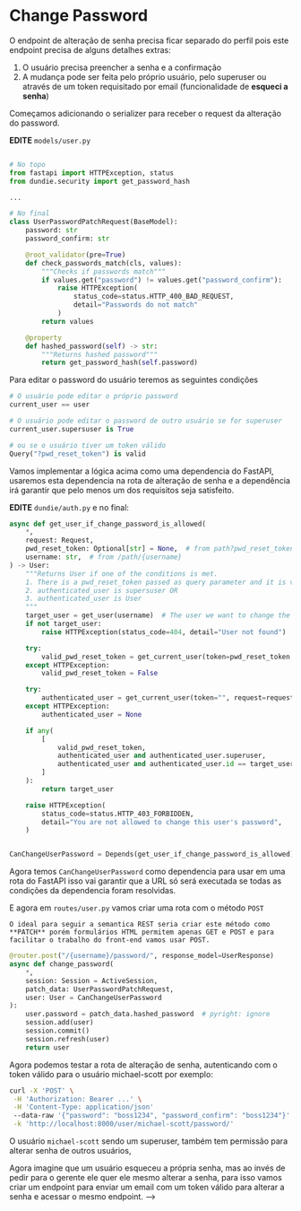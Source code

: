 # Change Password

O endpoint de alteração de senha precisa ficar separado do perfil pois este endpoint precisa de alguns detalhes extras:

01. O usuário precisa preencher a senha e a confirmação
00. A mudança pode ser feita pelo próprio usuário, pelo superuser ou através de um token requisitado por email (funcionalidade de **esqueci a senha**)

Começamos adicionando o serializer para receber o request da alteração do password.

**EDITE** `models/user.py`
```python

# No topo
from fastapi import HTTPException, status
from dundie.security import get_password_hash

...

# No final
class UserPasswordPatchRequest(BaseModel):
    password: str
    password_confirm: str

    @root_validator(pre=True)
    def check_passwords_match(cls, values):
        """Checks if passwords match"""
        if values.get("password") != values.get("password_confirm"):
            raise HTTPException(
                status_code=status.HTTP_400_BAD_REQUEST,
                detail="Passwords do not match"
            )
        return values

    @property
    def hashed_password(self) -> str:
        """Returns hashed password"""
        return get_password_hash(self.password)
```

Para editar o password do usuário teremos as seguintes condições

```python
# O usuário pode editar o próprio password
current_user == user

# O usuário pode editar o password de outro usuário se for superuser
current_user.supersuser is True

# ou se o usuário tiver um token válido
Query("?pwd_reset_token") is valid
```

Vamos implementar a lógica acima como uma dependencia do FastAPI, usaremos esta dependencia na rota 
de alteração de senha e a dependência irá garantir que pelo menos um dos requisitos seja satisfeito.

**EDITE** `dundie/auth.py` e no final:
```python
async def get_user_if_change_password_is_allowed(
    *,
    request: Request,
    pwd_reset_token: Optional[str] = None,  # from path?pwd_reset_token=xxxx
    username: str,  # from /path/{username}
) -> User:
    """Returns User if one of the conditions is met.
    1. There is a pwd_reset_token passed as query parameter and it is valid OR
    2. authenticated_user is supersuser OR
    3. authenticated_user is User
    """
    target_user = get_user(username)  # The user we want to change the password
    if not target_user:
        raise HTTPException(status_code=404, detail="User not found")

    try:
        valid_pwd_reset_token = get_current_user(token=pwd_reset_token or "") == target_user
    except HTTPException:
        valid_pwd_reset_token = False

    try:
        authenticated_user = get_current_user(token="", request=request)
    except HTTPException:
        authenticated_user = None

    if any(
        [
            valid_pwd_reset_token,
            authenticated_user and authenticated_user.superuser,
            authenticated_user and authenticated_user.id == target_user.id,
        ]
    ):
        return target_user

    raise HTTPException(
        status_code=status.HTTP_403_FORBIDDEN,
        detail="You are not allowed to change this user's password",
    )


CanChangeUserPassword = Depends(get_user_if_change_password_is_allowed)
```

Agora temos `CanChangeUserPassword` como dependencia para usar em uma rota do FastAPI
isso vai garantir que a URL só será executada se todas as condições da dependencia foram
resolvidas.

E agora em `routes/user.py` vamos criar uma rota com o método `POST`

```admonish note "NOTA"
O ideal para seguir a semantica REST seria criar este método como **PATCH** porém formulários HTML permitem apenas GET e POST e para facilitar o trabalho do front-end vamos usar POST.
```

```python
@router.post("/{username}/password/", response_model=UserResponse)
async def change_password(
    *,
    session: Session = ActiveSession,
    patch_data: UserPasswordPatchRequest,
    user: User = CanChangeUserPassword
):
    user.password = patch_data.hashed_password  # pyright: ignore
    session.add(user)
    session.commit()
    session.refresh(user)
    return user
```

Agora podemos testar a rota de alteração de senha, autenticando com o token válido para o usuário michael-scott por exemplo:

```bash
curl -X 'POST' \
 -H 'Authorization: Bearer ...' \
 -H 'Content-Type: application/json' 
 --data-raw '{"password": "boss1234", "password_confirm": "boss1234"}' \
 -k 'http://localhost:8000/user/michael-scott/password/'
```

O usuário `michael-scott` sendo um superuser, também tem permissão para alterar senha de outros usuários,

Agora imagine que um usuário esqueceu a própria senha, mas ao invés de pedir para o gerente ele quer ele
mesmo alterar a senha, para isso vamos criar um endpoint para enviar um email com um token válido para
alterar a senha e acessar o mesmo endpoint. --> 
